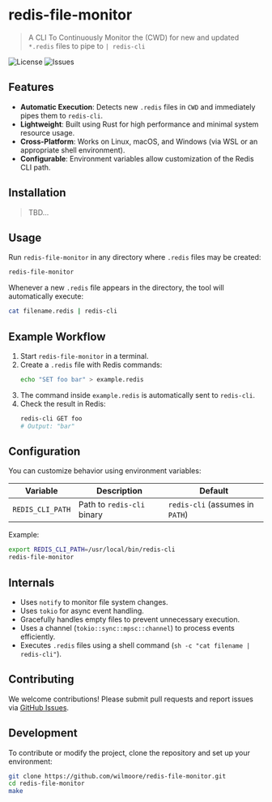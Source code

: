 # redis-file-monitor
> A CLI To Continuously Monitor the (CWD) for new and updated `*.redis` files to pipe to `| redis-cli`

![License](https://img.shields.io/github/license/wilmoore/redis-file-monitor)
![Issues](https://img.shields.io/github/issues/wilmoore/redis-file-monitor)

## Features

- **Automatic Execution**: Detects new `.redis` files in `CWD` and immediately pipes them to `redis-cli`.
- **Lightweight**: Built using Rust for high performance and minimal system resource usage.
- **Cross-Platform**: Works on Linux, macOS, and Windows (via WSL or an appropriate shell environment).
- **Configurable**: Environment variables allow customization of the Redis CLI path.

## Installation
> TBD...

## Usage

Run `redis-file-monitor` in any directory where `.redis` files may be created:

```sh
redis-file-monitor
```

Whenever a new `.redis` file appears in the directory, the tool will automatically execute:

```sh
cat filename.redis | redis-cli
```

## Example Workflow

1. Start `redis-file-monitor` in a terminal.
2. Create a `.redis` file with Redis commands:
   ```sh
   echo "SET foo bar" > example.redis
   ```
3. The command inside `example.redis` is automatically sent to `redis-cli`.
4. Check the result in Redis:
   ```sh
   redis-cli GET foo
   # Output: "bar"
   ```

## Configuration

You can customize behavior using environment variables:

| Variable | Description | Default |
|----------|-------------|---------|
| `REDIS_CLI_PATH` | Path to `redis-cli` binary | `redis-cli` (assumes in `PATH`) |

Example:

```sh
export REDIS_CLI_PATH=/usr/local/bin/redis-cli
redis-file-monitor
```

## Internals

- Uses `notify` to monitor file system changes.
- Uses `tokio` for async event handling.
- Gracefully handles empty files to prevent unnecessary execution.
- Uses a channel (`tokio::sync::mpsc::channel`) to process events efficiently.
- Executes `.redis` files using a shell command (`sh -c "cat filename | redis-cli"`).

## Contributing

We welcome contributions! Please submit pull requests and report issues via [GitHub Issues](https://github.com/wilmoore/redis-file-monitor/issues).

## Development

To contribute or modify the project, clone the repository and set up your environment:

```sh
git clone https://github.com/wilmoore/redis-file-monitor.git
cd redis-file-monitor
make
```